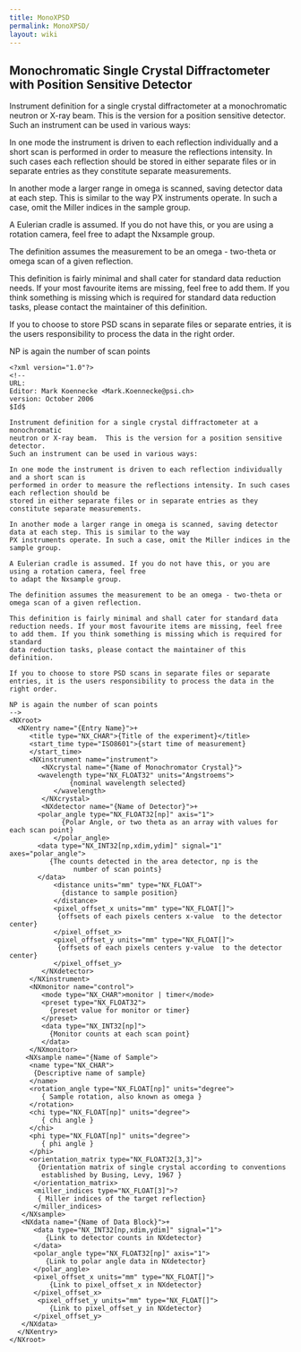 ```yaml
---
title: MonoXPSD
permalink: MonoXPSD/
layout: wiki
---
```


Monochromatic Single Crystal Diffractometer with Position Sensitive Detector
----------------------------------------------------------------------------

Instrument definition for a single crystal diffractometer at a
monochromatic neutron or X-ray beam. This is the version for a position
sensitive detector. Such an instrument can be used in various ways:

In one mode the instrument is driven to each reflection individually and
a short scan is performed in order to measure the reflections intensity.
In such cases each reflection should be stored in either separate files
or in separate entries as they constitute separate measurements.

In another mode a larger range in omega is scanned, saving detector data
at each step. This is similar to the way PX instruments operate. In such
a case, omit the Miller indices in the sample group.

A Eulerian cradle is assumed. If you do not have this, or you are using
a rotation camera, feel free to adapt the Nxsample group.

The definition assumes the measurement to be an omega - two-theta or
omega scan of a given reflection.

This definition is fairly minimal and shall cater for standard data
reduction needs. If your most favourite items are missing, feel free to
add them. If you think something is missing which is required for
standard data reduction tasks, please contact the maintainer of this
definition.

If you to choose to store PSD scans in separate files or separate
entries, it is the users responsibility to process the data in the right
order.

NP is again the number of scan points

    <?xml version="1.0"?>
    <!--
    URL:
    Editor: Mark Koennecke <Mark.Koennecke@psi.ch>
    version: October 2006
    $Id$

    Instrument definition for a single crystal diffractometer at a monochromatic
    neutron or X-ray beam.  This is the version for a position sensitive detector. 
    Such an instrument can be used in various ways:

    In one mode the instrument is driven to each reflection individually and a short scan is 
    performed in order to measure the reflections intensity. In such cases each reflection should be 
    stored in either separate files or in separate entries as they constitute separate measurements.

    In another mode a larger range in omega is scanned, saving detector data at each step. This is similar to the way 
    PX instruments operate. In such a case, omit the Miller indices in the sample group.

    A Eulerian cradle is assumed. If you do not have this, or you are using a rotation camera, feel free 
    to adapt the Nxsample group. 

    The definition assumes the measurement to be an omega - two-theta or omega scan of a given reflection. 

    This definition is fairly minimal and shall cater for standard data reduction needs. If your most favourite items are missing, feel free to add them. If you think something is missing which is required for standard
    data reduction tasks, please contact the maintainer of this definition.

    If you to choose to store PSD scans in separate files or separate entries, it is the users responsibility to process the data in the right order.

    NP is again the number of scan points  
    -->
    <NXroot>
      <NXentry name="{Entry Name}">+
         <title type="NX_CHAR">{Title of the experiment}</title>
         <start_time type="ISO8601">{start time of measurement}
         </start_time>
         <NXinstrument name="instrument">
            <NXcrystal name="{Name of Monochromator Crystal}">
           <wavelength type="NX_FLOAT32" units="Angstroems">
                   {nominal wavelength selected}
               </wavelength>
            </NXcrystal>
            <NXdetector name="{Name of Detector}">+
           <polar_angle type="NX_FLOAT32[np]" axis="1">
                 {Polar Angle, or two theta as an array with values for each scan point}
               </polar_angle>
           <data type="NX_INT32[np,xdim,ydim]" signal="1" axes="polar_angle">
              {The counts detected in the area detector, np is the 
                    number of scan points}
           </data>
               <distance units="mm" type="NX_FLOAT">
                 {distance to sample position}
               </distance>
               <pixel_offset_x units="mm" type="NX_FLOAT[]">
                {offsets of each pixels centers x-value  to the detector center}
               </pixel_offset_x>
               <pixel_offset_y units="mm" type="NX_FLOAT[]">
                {offsets of each pixels centers y-value  to the detector center}
               </pixel_offset_y>
            </NXdetector>
         </NXinstrument>
         <NXmonitor name="control">
            <mode type="NX_CHAR">monitor | timer</mode>
            <preset type="NX_FLOAT32">
              {preset value for monitor or timer}
            </preset>
            <data type="NX_INT32[np]">
              {Monitor counts at each scan point}
            </data>
         </NXmonitor>
        <NXsample name="{Name of Sample">
         <name type="NX_CHAR">
          {Descriptive name of sample}
         </name>
         <rotation_angle type="NX_FLOAT[np]" units="degree">
            { Sample rotation, also known as omega }
         </rotation>
         <chi type="NX_FLOAT[np]" units="degree">
            { chi angle }
         </chi>
         <phi type="NX_FLOAT[np]" units="degree">
            { phi angle }
         </phi>
         <orientation_matrix type="NX_FLOAT32[3,3]">
           {Orientation matrix of single crystal according to conventions
            established by Busing, Levy, 1967 }
          </orientation_matrix>
          <miller_indices type="NX_FLOAT[3]">?
           { Miller indices of the target reflection}
          </miller_indices>
       </NXsample>
       <NXdata name="{Name of Data Block}">+
          <data type="NX_INT32[np,xdim,ydim]" signal="1">
             {Link to detector counts in NXdetector}
          </data>
          <polar_angle type="NX_FLOAT32[np]" axis="1">
             {Link to polar angle data in NXdetector}
          </polar_angle>
          <pixel_offset_x units="mm" type="NX_FLOAT[]">
              {Link to pixel_offset_x in NXdetector}
          </pixel_offset_x>
           <pixel_offset_y units="mm" type="NX_FLOAT[]">
              {Link to pixel_offset_y in NXdetector}
          </pixel_offset_y>
       </NXdata>
      </NXentry>
    </NXroot>
